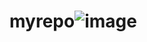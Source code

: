 # myrepo![image](https://user-images.githubusercontent.com/51877041/158790674-d350c77c-bb20-4c7b-82ba-15d98e35808d.png)
